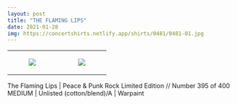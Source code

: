 ```yaml
---
layout: post
title: "THE FLAMING LIPS"
date: 2021-01-28
img: https://concertshirts.netlify.app/shirts/0481/0481-01.jpg
---
```




<table style="width:100%;"><tr><td style="vertical-align:top;">
      <figure class="tmblr-full" data-orig-height="2048" data-orig-width="1365" data-orig-src="https://concertshirts.netlify.app/shirts/0481/0481-01.jpg"><img src="https://64.media.tumblr.com/0ce04925ba3b974f348f9a6ecfe54365/febb025f5b715862-40/s540x810/e312437d4676a4723fe00554a9f0d3af1a3b73d2.jpg" data-orig-height="2048" data-orig-width="1365" data-orig-src="https://concertshirts.netlify.app/shirts/0481/0481-01.jpg"/></figure></td>
    <td style="vertical-align:top;">
      <figure class="tmblr-full" data-orig-height="2048" data-orig-width="1365" data-orig-src="https://concertshirts.netlify.app/shirts/0481/0481-02.jpg"><img src="https://64.media.tumblr.com/a69a34f95eb8ea87ad9519bd2ac0e5f0/febb025f5b715862-8f/s540x810/3fdc9b4ab3b6e24d9c7c8d551e880ce548b4eb59.jpg" data-orig-height="2048" data-orig-width="1365" data-orig-src="https://concertshirts.netlify.app/shirts/0481/0481-02.jpg"/></figure></td>
  </tr></table><p>
  The Flaming Lips | Peace &amp; Punk Rock Limited Edition // Number 395 of 400<br/>MEDIUM | Unlisted (cotton/blend)/A | Warpaint
</p>

